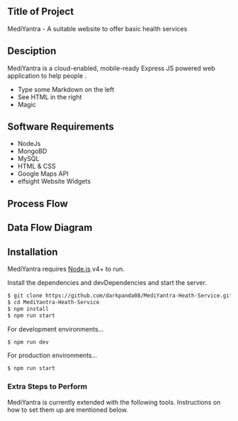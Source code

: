 ## Title of Project
MediYantra - A suitable website to offer basic health services

## Desciption
MediYantra is a cloud-enabled, mobile-ready Express JS powered web application to help people .

  - Type some Markdown on the left
  - See HTML in the right
  - Magic

## Software Requirements
  - NodeJs
  - MongoBD
  - MySQL
  - HTML & CSS
  - Google Maps API
  - elfsight Website Widgets
  
## Process Flow

## Data Flow Diagram

## Installation

MediYantra requires [Node.js](https://nodejs.org/) v4+ to run.

Install the dependencies and devDependencies and start the server.

```sh
$ git clone https://github.com/darkpanda08/MediYantra-Heath-Service.git
$ cd MediYantra-Heath-Service
$ npm install
$ npm run start
```
For development environments...
```sh
$ npm run dev
```
For production environments...

```sh
$ npm run start
```

### Extra Steps to Perform 

MediYantra is currently extended with the following tools. Instructions on how to set them up are mentioned below.
